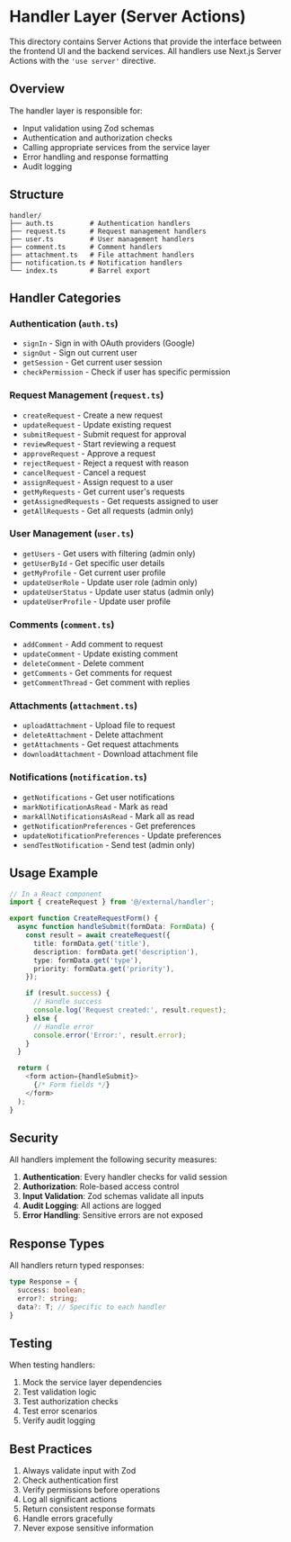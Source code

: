 # Handler Layer (Server Actions)

This directory contains Server Actions that provide the interface between the frontend UI and the backend services. All handlers use Next.js Server Actions with the `'use server'` directive.

## Overview

The handler layer is responsible for:
- Input validation using Zod schemas
- Authentication and authorization checks
- Calling appropriate services from the service layer
- Error handling and response formatting
- Audit logging

## Structure

```
handler/
├── auth.ts         # Authentication handlers
├── request.ts      # Request management handlers
├── user.ts         # User management handlers
├── comment.ts      # Comment handlers
├── attachment.ts   # File attachment handlers
├── notification.ts # Notification handlers
└── index.ts        # Barrel export
```

## Handler Categories

### Authentication (`auth.ts`)
- `signIn` - Sign in with OAuth providers (Google)
- `signOut` - Sign out current user
- `getSession` - Get current user session
- `checkPermission` - Check if user has specific permission

### Request Management (`request.ts`)
- `createRequest` - Create a new request
- `updateRequest` - Update existing request
- `submitRequest` - Submit request for approval
- `reviewRequest` - Start reviewing a request
- `approveRequest` - Approve a request
- `rejectRequest` - Reject a request with reason
- `cancelRequest` - Cancel a request
- `assignRequest` - Assign request to a user
- `getMyRequests` - Get current user's requests
- `getAssignedRequests` - Get requests assigned to user
- `getAllRequests` - Get all requests (admin only)

### User Management (`user.ts`)
- `getUsers` - Get users with filtering (admin only)
- `getUserById` - Get specific user details
- `getMyProfile` - Get current user profile
- `updateUserRole` - Update user role (admin only)
- `updateUserStatus` - Update user status (admin only)
- `updateUserProfile` - Update user profile

### Comments (`comment.ts`)
- `addComment` - Add comment to request
- `updateComment` - Update existing comment
- `deleteComment` - Delete comment
- `getComments` - Get comments for request
- `getCommentThread` - Get comment with replies

### Attachments (`attachment.ts`)
- `uploadAttachment` - Upload file to request
- `deleteAttachment` - Delete attachment
- `getAttachments` - Get request attachments
- `downloadAttachment` - Download attachment file

### Notifications (`notification.ts`)
- `getNotifications` - Get user notifications
- `markNotificationAsRead` - Mark as read
- `markAllNotificationsAsRead` - Mark all as read
- `getNotificationPreferences` - Get preferences
- `updateNotificationPreferences` - Update preferences
- `sendTestNotification` - Send test (admin only)

## Usage Example

```typescript
// In a React component
import { createRequest } from '@/external/handler';

export function CreateRequestForm() {
  async function handleSubmit(formData: FormData) {
    const result = await createRequest({
      title: formData.get('title'),
      description: formData.get('description'),
      type: formData.get('type'),
      priority: formData.get('priority'),
    });

    if (result.success) {
      // Handle success
      console.log('Request created:', result.request);
    } else {
      // Handle error
      console.error('Error:', result.error);
    }
  }

  return (
    <form action={handleSubmit}>
      {/* Form fields */}
    </form>
  );
}
```

## Security

All handlers implement the following security measures:

1. **Authentication**: Every handler checks for valid session
2. **Authorization**: Role-based access control
3. **Input Validation**: Zod schemas validate all inputs
4. **Audit Logging**: All actions are logged
5. **Error Handling**: Sensitive errors are not exposed

## Response Types

All handlers return typed responses:

```typescript
type Response = {
  success: boolean;
  error?: string;
  data?: T; // Specific to each handler
}
```

## Testing

When testing handlers:
1. Mock the service layer dependencies
2. Test validation logic
3. Test authorization checks
4. Test error scenarios
5. Verify audit logging

## Best Practices

1. Always validate input with Zod
2. Check authentication first
3. Verify permissions before operations
4. Log all significant actions
5. Return consistent response formats
6. Handle errors gracefully
7. Never expose sensitive information